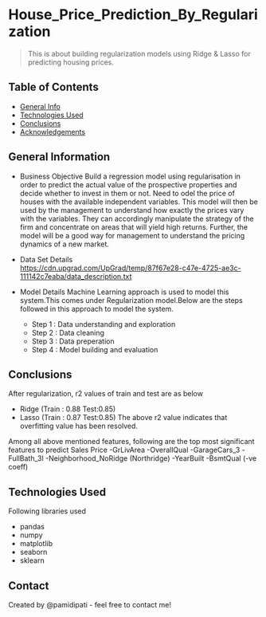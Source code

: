 # House_Price_Prediction_By_Regularization
> This is about building regularization models using Ridge & Lasso for predicting housing prices.


## Table of Contents 
* [General Info](#general-information)
* [Technologies Used](#technologies-used)
* [Conclusions](#conclusions)
* [Acknowledgements](#acknowledgements)


## General Information
- Business Objective
                 Build a regression model using regularisation in order to predict the actual value of the prospective properties and decide whether to invest in them or not.
Need to odel the price of houses with the available independent variables. This model will then be used by the management to understand how exactly the prices vary with the variables. They can accordingly manipulate the strategy of the firm and concentrate on areas that will yield high returns. Further, the model will be a good way for management to understand the pricing dynamics of a new market.

- Data Set Details  
https://cdn.upgrad.com/UpGrad/temp/87f67e28-c47e-4725-ae3c-111142c7eaba/data_description.txt

- Model Details
                Machine Learning approach is used to model this system.This comes under Regularization model.Below are the steps followed in this approach to model the system.
  - Step 1 : Data understanding and exploration
  - Step 2 : Data cleaning
  - Step 3 : Data preperation
  - Step 4 : Model building and evaluation
 

## Conclusions
After regularization, r2 values of train and test are as below
- Ridge (Train : 0.88 Test:0.85)
- Lasso (Train : 0.87 Test:0.85)
The above r2 value indicates that overfitting value has been resolved.

Among all above mentioned features, following are the top most significant features to predict Sales Price
-GrLivArea
-OverallQual
-GarageCars_3
-FullBath_3l
-Neighborhood_NoRidge (Northridge)
-YearBuilt
-BsmtQual (-ve coeff)

## Technologies Used
Following libraries used
  - pandas
  - numpy
  - matplotlib
  - seaborn
  - sklearn

## Contact
Created by @pamidipati - feel free to contact me!
